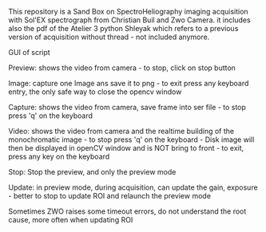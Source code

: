 This repository is a Sand Box on SpectroHeliography imaging acquisition with Sol'EX spectrograph from Christian Buil and Zwo Camera.
it includes also the pdf of the Atelier 3 python Shleyak which refers to a previous version of acquisition without thread - not included anymore.

GUI of script

Preview:  shows the video from camera - to stop, click on stop button

Image:    capture one Image ans save it to png - to exit press any keyboard entry, the only safe way to close the opencv window

Capture:  shows the video from camera, save frame into ser file - to stop press 'q' on the keyboard

Video:    shows the video from camera and the realtime building of the monochromatic image - to stop press 'q' on the keyboard - 
          Disk image will then be displayed in openCV window and is NOT bring to front - to exit, press any key on the keyboard
	
Stop:     Stop the preview, and only the preview mode


Update:   in preview mode, during acquisition, can update the gain, exposure - better to stop to update ROI and relaunch the preview mode


Sometimes ZWO raises some timeout errors, do not understand the root cause, more often when updating ROI


